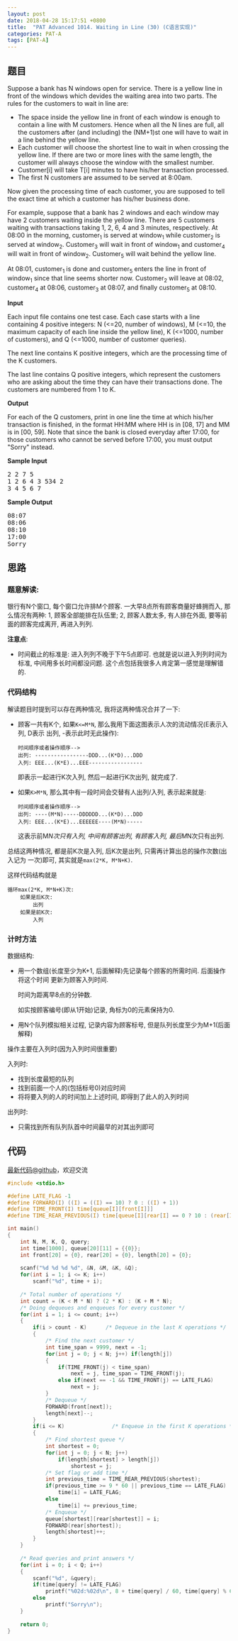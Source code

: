 ```yaml
---
layout: post
date: 2018-04-28 15:17:51 +0800
title:  "PAT Advanced 1014. Waiting in Line (30) (C语言实现)"
categories: PAT-A
tags: [PAT-A]
---
```


## 题目

<div id="problemContent">
<p>Suppose a bank has N windows open for service.  There is a yellow line in front of the windows which devides the waiting area into two parts.  The rules for the customers to wait in line are: </p>
<ul>
<li>The space inside the yellow line in front of each window is enough to contain a line with M customers.  Hence when all the N lines are full, all the customers after (and including) the (NM+1)st one will have to wait in a line behind the yellow line.
<li>Each customer will choose the shortest line to wait in when crossing the yellow line.  If there are two or more lines with the same length, the customer will always choose the window with the smallest number.
<li>Customer[i] will take T[i] minutes to have his/her transaction processed.
<li>The first N customers are assumed to be served at 8:00am. 
</li></li></li></li></ul>
<p>Now given the processing time of each customer, you are supposed to tell the exact time at which a customer has his/her business done.</p>
<p>For example, suppose that a bank has 2 windows and each window may have 2 customers waiting inside the yellow line.  There are 5 customers waiting with transactions taking 1, 2, 6, 4 and 3 minutes, respectively.  At 08:00 in the morning, customer<sub>1</sub> is served at window<sub>1</sub> while customer<sub>2</sub> is served at window<sub>2</sub>.  Customer<sub>3</sub> will wait in front of window<sub>1</sub> and customer<sub>4</sub> will wait in front of window<sub>2</sub>.  Customer<sub>5</sub> will wait behind the yellow line.</p>
<p>At 08:01, customer<sub>1</sub> is done and customer<sub>5</sub> enters the line in front of window<sub>1</sub> since that line seems shorter now.  Customer<sub>2</sub> will leave at 08:02, customer<sub>4</sub> at 08:06, customer<sub>3</sub> at 08:07, and finally customer<sub>5</sub> at 08:10.</p>
<p><b>Input</b></p>
<p>Each input file contains one test case.  Each case starts with a line containing 4 positive integers: N (&lt;=20, number of windows), M (&lt;=10, the maximum capacity of each line inside the yellow line), K (&lt;=1000, number of customers), and Q (&lt;=1000, number of customer queries).</p>
<p>The next line contains K positive integers, which are the processing time of the K customers.</p>
<p>The last line contains Q positive integers, which represent the customers who are asking about the time they can have their transactions done.  The customers are numbered from 1 to K.</p>
<p><b>Output</b></p>
<p>For each of the Q customers, print in one line the time at which his/her transaction is finished, in the format HH:MM where HH is in [08, 17] and MM is in [00, 59].  Note that since the bank is closed everyday after 17:00, for those customers who cannot be served before 17:00, you must output "Sorry" instead.</p>
<b>Sample Input</b><pre>
2 2 7 5
1 2 6 4 3 534 2
3 4 5 6 7
</pre>
<b>Sample Output</b><pre>
08:07
08:06
08:10
17:00
Sorry
</pre>
</div>

## 思路

### 题意解读:

银行有N个窗口, 每个窗口允许排M个顾客. 一大早8点所有顾客商量好蜂拥而入,
那么情况有两种: 1, 顾客全部能排在队伍里; 2, 顾客人数太多, 有人排在外面,
要等前面的顾客完成离开, 再进入列列.

**注意点**:

- 时间截止的标准是: 进入列列不晚于下午5点即可. 也就是说以进入列列时间为标准,
  中间用多长时间都没问题. 这个点包括我很多人肯定第一感觉是理解错的.

### 代码结构

解读题目时提到可以存在两种情况, 我将这两种情况合并了一下:

- 顾客一共有K个, 如果`K<=M*N`, 那么我用下面这图表示人次的流动情况(E表示入列, D表示
出列, -表示此时无此操作):

  ```
  时间顺序或者操作顺序-->
  出列: -----------------DDD...(K*D)...DDD
  入列: EEE...(K*E)...EEE-----------------
  ```

  即表示一起进行K次入列, 然后一起进行K次出列, 就完成了.

- 如果`K>M*N`, 那么其中有一段时间会交替有人出列/入列, 表示起来就是:

  ```
  时间顺序或者操作顺序-->
  出列: ----(M*N)-----DDDDDD...(K*D)...DDD
  入列: EEE...(K*E)...EEEEEE----(M*N)-----
  ```

  这表示前M*N次只有入列, 中间有顾客出列, 有顾客入列, 最后M*N次只有出列.

总结这两种情况, 都是前K次是入列, 后K次是出列, 只需再计算出总的操作次数(出入记为
一次)即可, 其实就是`max(2*K, M*N+K)`.

这样代码结构就是

```
循环max(2*K, M*N+K)次:
    如果是后K次:
        出列
    如果是前K次:
        入列
```

### 计时方法

数据结构:

- 用一个数组(长度至少为K+1, 后面解释)先记录每个顾客的所需时间. 后面操作将这个时间
  更新为顾客入列时间.

  时间为距离早8点的分钟数.

  如实按顾客编号(即从1开始)记录, 角标为0的元素保持为0.

- 用N个队列模拟相关过程, 记录内容为顾客标号, 但是队列长度至少为M+1(后面解释)

操作主要在入列时(因为入列时间很重要)

入列时:

- 找到长度最短的队列
- 找到前面一个人的(包括标号0)对应时间
- 将将要入列的人的时间加上上述时间, 即得到了此人的入列时间

出列时:

- 只需找到所有队列队首中时间最早的对其出列即可

## 代码

[最新代码@github](https://github.com/OliverLew/PAT/blob/master/PATAdvanced/1014.c)，欢迎交流
```c
#include <stdio.h>

#define LATE_FLAG -1
#define FORWARD(I) ((I) = ((I) == 10) ? 0 : ((I) + 1))
#define TIME_FRONT(I) time[queue[I][front[I]]]
#define TIME_REAR_PREVIOUS(I) time[queue[I][rear[I] == 0 ? 10 : (rear[I] - 1)]]

int main()
{
    int N, M, K, Q, query;
    int time[1000], queue[20][11] = {{0}};
    int front[20] = {0}, rear[20] = {0}, length[20] = {0};
    
    scanf("%d %d %d %d", &N, &M, &K, &Q);
    for(int i = 1; i <= K; i++)
        scanf("%d", time + i);
    
    /* Total number of operations */
    int count = (K < M * N) ? (2 * K) : (K + M * N);
    /* Doing dequeues and enqueues for every customer */
    for(int i = 1; i <= count; i++)
    {
        if(i > count - K)      /* Dequeue in the last K operations */
        {
            /* Find the next customer */
            int time_span = 9999, next = -1;
            for(int j = 0; j < N; j++) if(length[j])
            {
                if(TIME_FRONT(j) < time_span)
                    next = j, time_span = TIME_FRONT(j);
                else if(next == -1 && TIME_FRONT(j) == LATE_FLAG)
                    next = j;
            }
            /* Dequeue */
            FORWARD(front[next]);
            length[next]--;
        }
        if(i <= K)               /* Enqueue in the first K operations */
        {
            /* Find shortest queue */
            int shortest = 0;
            for(int j = 0; j < N; j++)
                if(length[shortest] > length[j])
                    shortest = j;
            /* Set flag or add time */
            int previous_time = TIME_REAR_PREVIOUS(shortest);
            if(previous_time >= 9 * 60 || previous_time == LATE_FLAG)
                time[i] = LATE_FLAG;
            else
                time[i] += previous_time;
            /* Enqueue */
            queue[shortest][rear[shortest]] = i;
            FORWARD(rear[shortest]);
            length[shortest]++;
        }
    }
    
    /* Read queries and print answers */
    for(int i = 0; i < Q; i++)
    {
        scanf("%d", &query);
        if(time[query] != LATE_FLAG)
            printf("%02d:%02d\n", 8 + time[query] / 60, time[query] % 60);
        else
            printf("Sorry\n");
    }
    
    return 0;
}

```